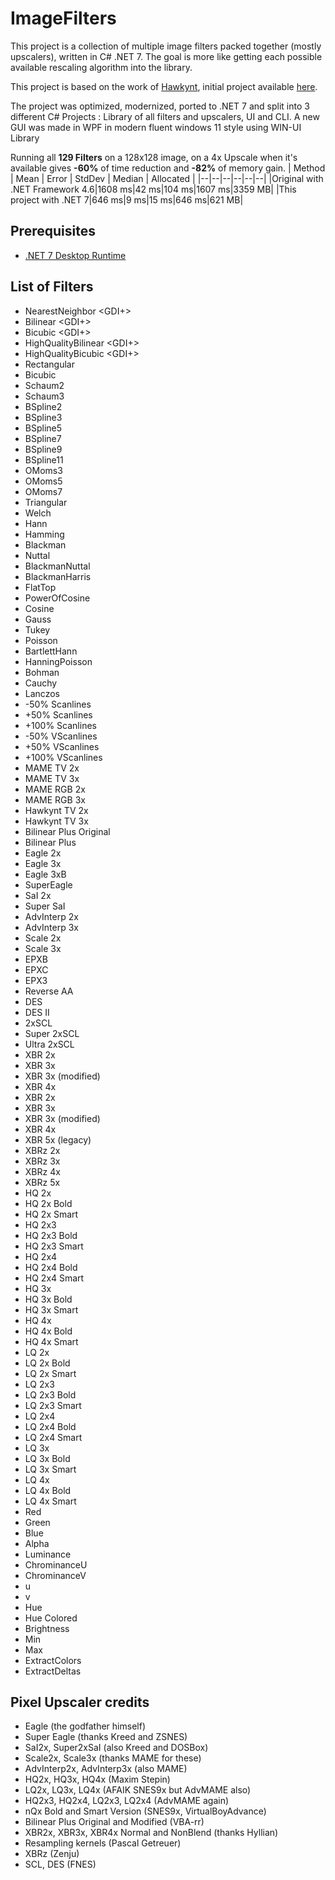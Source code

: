 # ImageFilters

This project is a collection of multiple image filters packed together (mostly upscalers), written in C# .NET 7.
The goal is more like getting each possible available rescaling algorithm into the library.

This project is based on the work of [Hawkynt](https://github.com/Hawkynt), initial project available [here](https://github.com/Hawkynt/2dimagefilter).

The project was optimized, modernized, ported to .NET 7 and split into 3 different C# Projects : Library of all filters and upscalers, UI and CLI.
A new GUI was made in WPF in modern fluent windows 11 style using WIN-UI Library

  Running all **129 Filters** on a 128x128 image, on a 4x Upscale when it's available gives **-60%**  of time reduction and **-82%** of memory gain.
| Method | Mean | Error | StdDev | Median | Allocated |
|--|--|--|--|--|--| 
|Original with .NET Framework 4.6|1608 ms|42 ms|104 ms|1607 ms|3359 MB|
|This project with .NET 7|646 ms|9 ms|15 ms|646 ms|621 MB| 

## Prerequisites

 - [.NET 7 Desktop Runtime](https://dotnet.microsoft.com/en-us/download/dotnet/thank-you/runtime-desktop-7.0.1-windows-x64-installer)

## List of Filters
 - NearestNeighbor <GDI+>
- Bilinear <GDI+>
- Bicubic <GDI+>
- HighQualityBilinear <GDI+>
- HighQualityBicubic <GDI+>
- Rectangular
- Bicubic
- Schaum2
- Schaum3
- BSpline2
- BSpline3
- BSpline5
- BSpline7
- BSpline9
- BSpline11
- OMoms3
- OMoms5
- OMoms7
- Triangular
- Welch
- Hann
- Hamming
- Blackman
- Nuttal
- BlackmanNuttal
- BlackmanHarris
- FlatTop
- PowerOfCosine
- Cosine
- Gauss
- Tukey
- Poisson
- BartlettHann
- HanningPoisson
- Bohman
- Cauchy
- Lanczos
- -50% Scanlines
- +50% Scanlines
- +100% Scanlines
- -50% VScanlines
- +50% VScanlines
- +100% VScanlines
- MAME TV 2x
- MAME TV 3x
- MAME RGB 2x
- MAME RGB 3x
- Hawkynt TV 2x
- Hawkynt TV 3x
- Bilinear Plus Original
- Bilinear Plus
- Eagle 2x
- Eagle 3x
- Eagle 3xB
- SuperEagle
- SaI 2x
- Super SaI
- AdvInterp 2x
- AdvInterp 3x
- Scale 2x
- Scale 3x
- EPXB
- EPXC
- EPX3
- Reverse AA
- DES
- DES II
- 2xSCL
- Super 2xSCL
- Ultra 2xSCL
- XBR 2x <NoBlend>
- XBR 3x <NoBlend>
- XBR 3x (modified) <NoBlend>
- XBR 4x <NoBlend>
- XBR 2x
- XBR 3x
- XBR 3x (modified)
- XBR 4x
- XBR 5x (legacy)
- XBRz 2x
- XBRz 3x
- XBRz 4x
- XBRz 5x
- HQ 2x
- HQ 2x Bold
- HQ 2x Smart
- HQ 2x3
- HQ 2x3 Bold
- HQ 2x3 Smart
- HQ 2x4
- HQ 2x4 Bold
- HQ 2x4 Smart
- HQ 3x
- HQ 3x Bold
- HQ 3x Smart
- HQ 4x
- HQ 4x Bold
- HQ 4x Smart
- LQ 2x
- LQ 2x Bold
- LQ 2x Smart
- LQ 2x3
- LQ 2x3 Bold
- LQ 2x3 Smart
- LQ 2x4
- LQ 2x4 Bold
- LQ 2x4 Smart
- LQ 3x
- LQ 3x Bold
- LQ 3x Smart
- LQ 4x
- LQ 4x Bold
- LQ 4x Smart
- Red
- Green
- Blue
- Alpha
- Luminance
- ChrominanceU
- ChrominanceV
- u
- v
- Hue
- Hue Colored
- Brightness
- Min
- Max
- ExtractColors
- ExtractDeltas 

## Pixel Upscaler credits 
-   Eagle (the godfather himself)
-   Super Eagle (thanks Kreed and ZSNES)
-   SaI2x, Super2xSaI (also Kreed and DOSBox)
-   Scale2x, Scale3x (thanks MAME for these)
-   AdvInterp2x, AdvInterp3x (also MAME)
-   HQ2x, HQ3x, HQ4x (Maxim Stepin)
-   LQ2x, LQ3x, LQ4x (AFAIK SNES9x but AdvMAME also)
-   HQ2x3, HQ2x4, LQ2x3, LQ2x4 (AdvMAME again)
-   nQx Bold and Smart Version (SNES9x, VirtualBoyAdvance)
-   Bilinear Plus Original and Modified (VBA-rr)
-   XBR2x, XBR3x, XBR4x Normal and NonBlend (thanks Hyllian)
-   Resampling kernels (Pascal Getreuer)
-   XBRz (Zenju)
-   SCL, DES (FNES)
